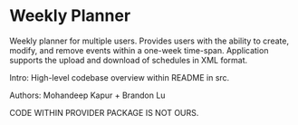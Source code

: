 
# Weekly Planner

Weekly planner for multiple users. Provides users with the ability to create, modify, and remove events within a one-week
time-span. Application supports the upload and download of schedules in XML format. 

Intro: 
High-level codebase overview within README in src.

Authors:
Mohandeep Kapur + Brandon Lu

CODE WITHIN PROVIDER PACKAGE IS NOT OURS.
